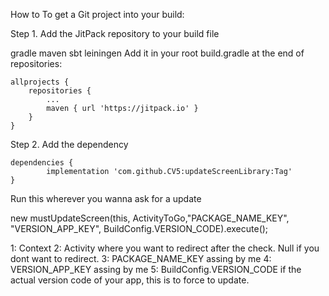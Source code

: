 How to
To get a Git project into your build:

Step 1. Add the JitPack repository to your build file

gradle
maven
sbt
leiningen
Add it in your root build.gradle at the end of repositories:

	allprojects {
		repositories {
			...
			maven { url 'https://jitpack.io' }
		}
	}
Step 2. Add the dependency

	dependencies {
	        implementation 'com.github.CV5:updateScreenLibrary:Tag'
	}
	
	
	


Run this wherever you wanna ask for a update 
	
new mustUpdateScreen(this, ActivityToGo,"PACKAGE_NAME_KEY", "VERSION_APP_KEY", BuildConfig.VERSION_CODE).execute();

1: Context 
2: Activity where you want to redirect after the check. Null if you dont want to redirect. 
3: PACKAGE_NAME_KEY assing by me
4: VERSION_APP_KEY assing by me
5: BuildConfig.VERSION_CODE if the actual version code of your app, this is to force to update. 

